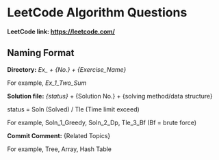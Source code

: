 # LeetCode Algorithm Questions

**LeetCode link: https://leetcode.com/**

## Naming Format

**Directory:** _Ex\_ + {No.} + {Exercise\_Name}_  

For example, *Ex_1_Two_Sum*

**Solution file:** _{status}_ + {Solution No.} + {solving method/data structure}

status = Soln (Solved) / Tle (Time limit exceed)

For example, Soln_1_Greedy, Soln_2_Dp, Tle_3_Bf (Bf = brute force)

**Commit Comment:** {Related Topics}

For example, Tree, Array, Hash Table
